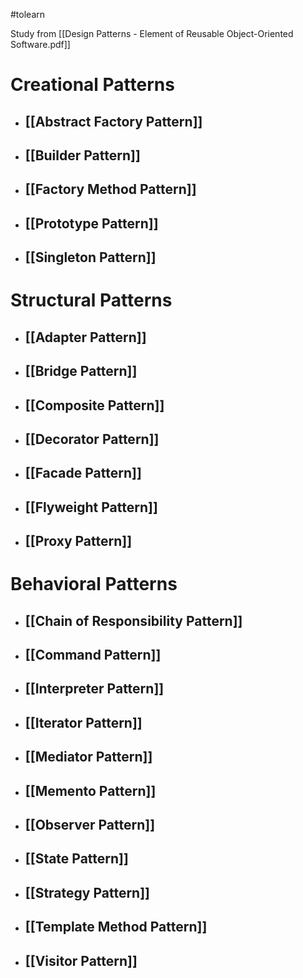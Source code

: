 #tolearn 

Study from [[Design Patterns - Element of Reusable Object-Oriented Software.pdf]]

# Creational Patterns

- ## [[Abstract Factory Pattern]]
- ## [[Builder Pattern]]
- ## [[Factory Method Pattern]]
- ## [[Prototype Pattern]]
- ## [[Singleton Pattern]]

# Structural Patterns 

- ## [[Adapter Pattern]]
- ## [[Bridge Pattern]]
- ## [[Composite Pattern]]
- ## [[Decorator Pattern]]
- ## [[Facade Pattern]]
- ## [[Flyweight Pattern]]
- ## [[Proxy Pattern]]

# Behavioral Patterns 
- ## [[Chain of Responsibility Pattern]]
- ## [[Command Pattern]]
- ## [[Interpreter Pattern]]
- ## [[Iterator Pattern]]
- ## [[Mediator Pattern]]
- ## [[Memento Pattern]]
- ## [[Observer Pattern]]
- ## [[State Pattern]]
- ## [[Strategy Pattern]]
- ## [[Template Method Pattern]]
- ## [[Visitor Pattern]]


